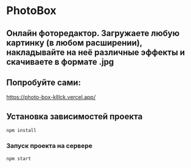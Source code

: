 # PhotoBox
## Онлайн фоторедактор. Загружаете любую картинку (в любом расширении), накладывайте на неё различные эффекты и скачиваете в формате .jpg

## Попробуйте сами:
https://photo-box-klllck.vercel.app/


## Установка зависимостей проекта
```
npm install
```

### Запуск проекта на сервере
```
npm start
```
